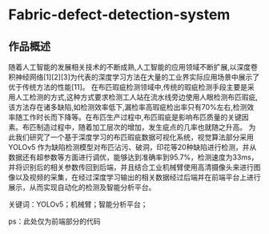 # Fabric-defect-detection-system
## 作品概述

随着人工智能的发展相关技术的不断成熟,人工智能的应用领域不断扩展,以深度卷积神经网络[1][2][3]为代表的深度学习方法在大量的工业界实际应用场景中展示了优于传统方法的性能[11]。
在布匹瑕疵检测领域中,传统的瑕疵检测手段主要是采用人工检测的方式,这种方式要求检测工人站在流水线旁边使用人眼检测布匹瑕疵,该方法存在诸多缺陷,如检测效率低下,漏检率高瑕疵检出率只有70%左右,检测效率随工作时长而下降等。在布匹生产过程中,布匹瑕疵是影响布匹质量的关键因素。布匹制造过程中，随着加工层次的增加，发生疵点的几率也就随之升高。
为此我们研究了一个基于深度学习的布匹瑕疵数据可视化系统，视觉算法部分采用YOLOv5 作为缺陷检测模型对布匹沾污、破洞，印花等20种缺陷进行检测，并从数据还有超参数等方面进行调优，能够达到准确率到95.7%，检测速度为33ms，并将识别后的相关参数传回到后端，并且结合工业机械臂使用高清摄像头来进行图像以及视频的采集，在经过深度学习输出的相关数据经过后端并在前端平台上进行展示，从而实现自动化的检测及智能分析平台。

关键词：YOLOv5；机械臂；智能分析平台；

ps：此处仅为前端部分的代码
